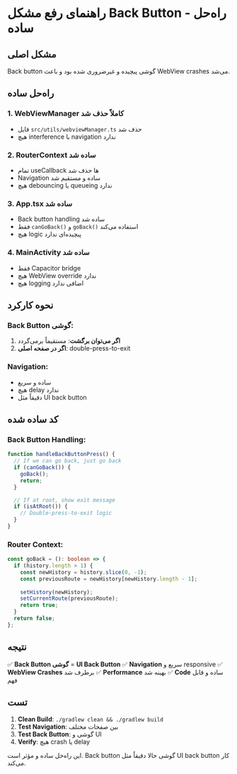 # راهنمای رفع مشکل Back Button - راه‌حل ساده

## مشکل اصلی

Back button گوشی پیچیده و غیرضروری شده بود و باعث WebView crashes می‌شد.

## راه‌حل ساده

### 1. **WebViewManager کاملاً حذف شد**
- فایل `src/utils/webviewManager.ts` حذف شد
- هیچ interference با navigation ندارد

### 2. **RouterContext ساده شد**
- تمام useCallback ها حذف شد
- Navigation ساده و مستقیم شد
- هیچ debouncing یا queueing ندارد

### 3. **App.tsx ساده شد**
- Back button handling ساده شد
- فقط `canGoBack()` و `goBack()` استفاده می‌کند
- هیچ logic پیچیده‌ای ندارد

### 4. **MainActivity ساده شد**
- فقط Capacitor bridge
- هیچ WebView override ندارد
- هیچ logging اضافی ندارد

## نحوه کارکرد

### Back Button گوشی:
1. **اگر می‌توان برگشت**: مستقیماً برمی‌گردد
2. **اگر در صفحه اصلی**: double-press-to-exit

### Navigation:
- ساده و سریع
- هیچ delay ندارد
- دقیقاً مثل UI back button

## کد ساده شده

### Back Button Handling:
```typescript
function handleBackButtonPress() {
  // If we can go back, just go back
  if (canGoBack()) {
    goBack();
    return;
  }

  // If at root, show exit message
  if (isAtRoot()) {
    // Double-press-to-exit logic
  }
}
```

### Router Context:
```typescript
const goBack = (): boolean => {
  if (history.length > 1) {
    const newHistory = history.slice(0, -1);
    const previousRoute = newHistory[newHistory.length - 1];
    
    setHistory(newHistory);
    setCurrentRoute(previousRoute);
    return true;
  }
  return false;
};
```

## نتیجه

✅ **Back Button گوشی** = **UI Back Button**
✅ **Navigation** سریع و responsive
✅ **WebView Crashes** برطرف شد
✅ **Performance** بهینه شد
✅ **Code** ساده و قابل فهم

## تست

1. **Clean Build**: `./gradlew clean && ./gradlew build`
2. **Test Navigation**: بین صفحات مختلف
3. **Test Back Button**: گوشی و UI
4. **Verify**: هیچ crash یا delay

این راه‌حل ساده و مؤثر است. Back button گوشی حالا دقیقاً مثل UI back button کار می‌کند.
